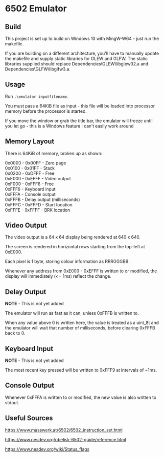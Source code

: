 # 6502 Emulator

## Build

This project is set up to build on Windows 10 with MingW-W64 - just run the makefile.

If you are building on a different architecture, you'll have to
manually update the makefile and supply static libraries for GLEW and GLFW.
The static libraries supplied should replace Dependencies\GLEW\libglew32.a and Dependencies\GLFW\libglfw3.a.

## Usage

Run `.\emulator inputfilename`.

You must pass a 64KiB file as input -
this file will be loaded into processor memory before the processor is started.

If you move the window or grab the title bar, the emulator will freeze until you let go - this is a Windows feature I can't easily work around

## Memory Layout

There is 64KiB of memory, broken up as shown:

0x0000 - 0x00FF - Zero page\
0x0100 - 0x01FF - Stack\
0x0200 - 0xDFFF - Free\
0xE000 - 0xEFFF - Video output\
0xF000 - 0xFFF8 - Free\
0xFFF9 - Keyboard input\
0xFFFA - Console output\
0xFFFB - Delay output (milliseconds)\
0xFFFC - 0xFFFD - Start location\
0xFFFE - 0xFFFF - BRK location

## Video Output

The video output is a 64 x 64 display being rendered at 640 x 640.

The screen is rendered in horizontal rows starting from the top-left at 0xE000.

Each pixel is 1 byte, storing colour information as RRRGGGBB.

Whenever any address from 0xE000 - 0xEFFF is written to or modified, the display will immediately (<= 1ms) reflect the change.

## Delay Output

**NOTE** - This is not yet added

The emulator will run as fast as it can, unless 0xFFFB is written to.

When any value above 0 is written here, the value is treated as a uint_8t and the emulator will wait that number of milliseconds, before clearing 0xFFFB back to 0.

## Keyboard Input

**NOTE** - This is not yet added

The most recent key pressed will be written to 0xFFF9 at intervals of ~1ms.

## Console Output

Whenever 0xFFFA is written to or modified, the new value is also written to stdout.

## Useful Sources

https://www.masswerk.at/6502/6502_instruction_set.html

https://www.nesdev.org/obelisk-6502-guide/reference.html

https://www.nesdev.org/wiki/Status_flags